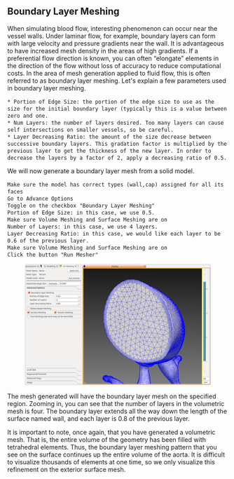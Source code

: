 ## Boundary Layer Meshing

When simulating blood flow, interesting phenomenon can occur near the vessel walls.  Under laminar flow, for example, boundary layers can form with large velocity and pressure gradients near the wall.  It is advantageous to have increased mesh density in the areas of high gradients.  If a preferential flow direction is known, you can often “elongate” elements in the direction of the flow without loss of accuracy to reduce computational costs. In the area of mesh generation applied to fluid flow, this is often referred to as boundary layer meshing. Let's explain a few parameters used in boundary layer meshing.

	* Portion of Edge Size: the portion of the edge size to use as the size for the initial boundary layer (typically this is a value between zero and one.
	* Num Layers: the number of layers desired. Too many layers can cause self intersections on smaller vessels, so be careful.
	* Layer Decreasing Ratio: the amount of the size decrease between successive boundary layers. This gradation factor is multiplied by the previous layer to get the thickness of the new layer. In order to decrease the layers by a factor of 2, apply a decreasing ratio of 0.5. 

We will now generate a boundary layer mesh from a solid model.

	Make sure the model has correct types (wall,cap) assigned for all its faces
	Go to Advance Options
	Toggle on the checkbox "Boundary Layer Meshing"
	Portion of Edge Size: in this case, we use 0.5.
	Make sure Volume Meshing and Surface Meshing are on
	Number of Layers: in this case, we use 4 layers.
	Layer Decreasing Ratio: in this case, we would like each layer to be 0.6 of the previous layer. 
	Make sure Volume Meshing and Surface Meshing are on
	Click the button "Run Mesher"

<figure>
  <img class="svImg svImgLg" src="documentation/meshing/img/tetgen/tetgenboundarylayer.png">
  <figcaption class="svCaption" ></figcaption>
</figure>

The mesh generated will have the boundary layer mesh on the specified region. Zooming in, you can see that the number of layers in the volumetric mesh is four. The boundary layer extends all the way down the length of the surface named wall, and each layer is 0.8 of the previous layer.

It is important to note, once again, that you have generated a volumetric mesh. That is, the entire volume of the geometry has been filled with tetrahedral elements. Thus, the boundary layer meshing pattern that you see on the surface continues up the entire volume of the aorta. It is difficult to visualize thousands of elements at one time, so we only visualize this refinement on the exterior surface mesh.
